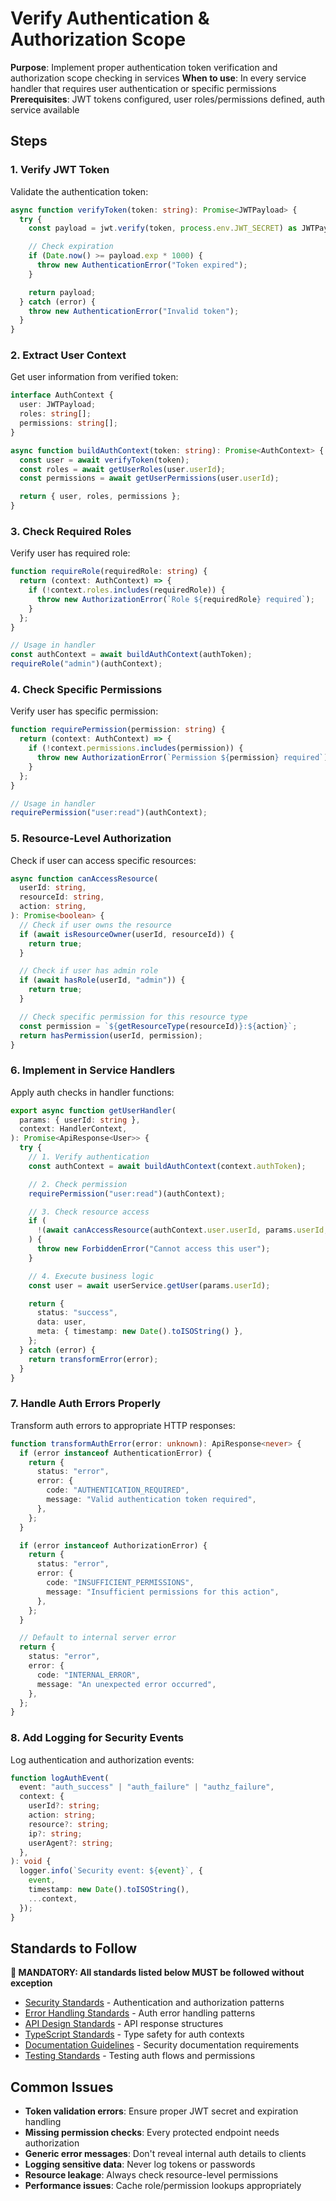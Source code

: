 # Verify Authentication & Authorization Scope

**Purpose**: Implement proper authentication token verification and authorization scope checking in services
**When to use**: In every service handler that requires user authentication or specific permissions
**Prerequisites**: JWT tokens configured, user roles/permissions defined, auth service available

## Steps

### 1. Verify JWT Token

Validate the authentication token:

```typescript
async function verifyToken(token: string): Promise<JWTPayload> {
  try {
    const payload = jwt.verify(token, process.env.JWT_SECRET) as JWTPayload;

    // Check expiration
    if (Date.now() >= payload.exp * 1000) {
      throw new AuthenticationError("Token expired");
    }

    return payload;
  } catch (error) {
    throw new AuthenticationError("Invalid token");
  }
}
```

### 2. Extract User Context

Get user information from verified token:

```typescript
interface AuthContext {
  user: JWTPayload;
  roles: string[];
  permissions: string[];
}

async function buildAuthContext(token: string): Promise<AuthContext> {
  const user = await verifyToken(token);
  const roles = await getUserRoles(user.userId);
  const permissions = await getUserPermissions(user.userId);

  return { user, roles, permissions };
}
```

### 3. Check Required Roles

Verify user has required role:

```typescript
function requireRole(requiredRole: string) {
  return (context: AuthContext) => {
    if (!context.roles.includes(requiredRole)) {
      throw new AuthorizationError(`Role ${requiredRole} required`);
    }
  };
}

// Usage in handler
const authContext = await buildAuthContext(authToken);
requireRole("admin")(authContext);
```

### 4. Check Specific Permissions

Verify user has specific permission:

```typescript
function requirePermission(permission: string) {
  return (context: AuthContext) => {
    if (!context.permissions.includes(permission)) {
      throw new AuthorizationError(`Permission ${permission} required`);
    }
  };
}

// Usage in handler
requirePermission("user:read")(authContext);
```

### 5. Resource-Level Authorization

Check if user can access specific resources:

```typescript
async function canAccessResource(
  userId: string,
  resourceId: string,
  action: string,
): Promise<boolean> {
  // Check if user owns the resource
  if (await isResourceOwner(userId, resourceId)) {
    return true;
  }

  // Check if user has admin role
  if (await hasRole(userId, "admin")) {
    return true;
  }

  // Check specific permission for this resource type
  const permission = `${getResourceType(resourceId)}:${action}`;
  return hasPermission(userId, permission);
}
```

### 6. Implement in Service Handlers

Apply auth checks in handler functions:

```typescript
export async function getUserHandler(
  params: { userId: string },
  context: HandlerContext,
): Promise<ApiResponse<User>> {
  try {
    // 1. Verify authentication
    const authContext = await buildAuthContext(context.authToken);

    // 2. Check permission
    requirePermission("user:read")(authContext);

    // 3. Check resource access
    if (
      !(await canAccessResource(authContext.user.userId, params.userId, "read"))
    ) {
      throw new ForbiddenError("Cannot access this user");
    }

    // 4. Execute business logic
    const user = await userService.getUser(params.userId);

    return {
      status: "success",
      data: user,
      meta: { timestamp: new Date().toISOString() },
    };
  } catch (error) {
    return transformError(error);
  }
}
```

### 7. Handle Auth Errors Properly

Transform auth errors to appropriate HTTP responses:

```typescript
function transformAuthError(error: unknown): ApiResponse<never> {
  if (error instanceof AuthenticationError) {
    return {
      status: "error",
      error: {
        code: "AUTHENTICATION_REQUIRED",
        message: "Valid authentication token required",
      },
    };
  }

  if (error instanceof AuthorizationError) {
    return {
      status: "error",
      error: {
        code: "INSUFFICIENT_PERMISSIONS",
        message: "Insufficient permissions for this action",
      },
    };
  }

  // Default to internal server error
  return {
    status: "error",
    error: {
      code: "INTERNAL_ERROR",
      message: "An unexpected error occurred",
    },
  };
}
```

### 8. Add Logging for Security Events

Log authentication and authorization events:

```typescript
function logAuthEvent(
  event: "auth_success" | "auth_failure" | "authz_failure",
  context: {
    userId?: string;
    action: string;
    resource?: string;
    ip?: string;
    userAgent?: string;
  },
): void {
  logger.info(`Security event: ${event}`, {
    event,
    timestamp: new Date().toISOString(),
    ...context,
  });
}
```

## Standards to Follow

**🔴 MANDATORY: All standards listed below MUST be followed without exception**

- [Security Standards](../../standards/backend/security.md) - Authentication and authorization patterns
- [Error Handling Standards](../../standards/backend/error-handling.md) - Auth error handling patterns
- [API Design Standards](../../standards/backend/api-design.md) - API response structures
- [TypeScript Standards](../../standards/code/typescript.md) - Type safety for auth contexts
- [Documentation Guidelines](../../standards/code/documentation.md) - Security documentation requirements
- [Testing Standards](../../standards/quality/testing.md) - Testing auth flows and permissions

## Common Issues

- **Token validation errors**: Ensure proper JWT secret and expiration handling
- **Missing permission checks**: Every protected endpoint needs authorization
- **Generic error messages**: Don't reveal internal auth details to clients
- **Logging sensitive data**: Never log tokens or passwords
- **Resource leakage**: Always check resource-level permissions
- **Performance issues**: Cache role/permission lookups appropriately
